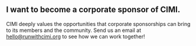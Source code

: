## I want to become a **corporate sponsor** of CIMI.

CIMI deeply values the opportunities that corporate sponsorships can bring to its members and the community. Send us an email at [hello@runwithcimi.org](mailto:hello@runwithcimi.org) to see how we can work together!
